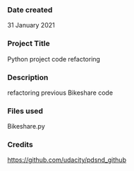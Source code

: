 ### Date created
31 January 2021

### Project Title
Python project code refactoring

### Description
refactoring previous Bikeshare code

### Files used
Bikeshare.py

### Credits
https://github.com/udacity/pdsnd_github
